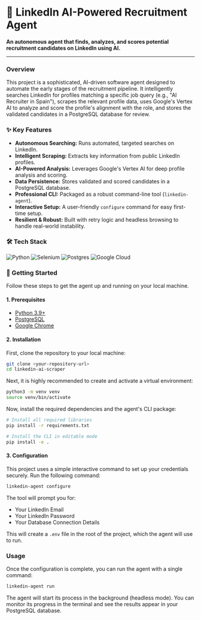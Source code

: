 # 🤖 LinkedIn AI-Powered Recruitment Agent

**An autonomous agent that finds, analyzes, and scores potential recruitment candidates on LinkedIn using AI.**

---

### Overview

This project is a sophisticated, AI-driven software agent designed to automate the early stages of the recruitment pipeline. It intelligently searches LinkedIn for profiles matching a specific job query (e.g., "AI Recruiter in Spain"), scrapes the relevant profile data, uses Google's Vertex AI to analyze and score the profile's alignment with the role, and stores the validated candidates in a PostgreSQL database for review.

### ✨ Key Features

- **Autonomous Searching:** Runs automated, targeted searches on LinkedIn.
- **Intelligent Scraping:** Extracts key information from public LinkedIn profiles.
- **AI-Powered Analysis:** Leverages Google's Vertex AI for deep profile analysis and scoring.
- **Data Persistence:** Stores validated and scored candidates in a PostgreSQL database.
- **Professional CLI:** Packaged as a robust command-line tool (`linkedin-agent`).
- **Interactive Setup:** A user-friendly `configure` command for easy first-time setup.
- **Resilient & Robust:** Built with retry logic and headless browsing to handle real-world instability.

### 🛠️ Tech Stack

![Python](https://img.shields.io/badge/python-3670A0?style=for-the-badge&logo=python&logoColor=ffdd54) ![Selenium](https://img.shields.io/badge/-selenium-%43B02A?style=for-the-badge&logo=selenium&logoColor=white) ![Postgres](https://img.shields.io/badge/postgres-%23316192.svg?style=for-the-badge&logo=postgresql&logoColor=white) ![Google Cloud](https://img.shields.io/badge/Google%20Cloud-4285F4?style=for-the-badge&logo=google-cloud&logoColor=white)

### 🚀 Getting Started

Follow these steps to get the agent up and running on your local machine.

#### 1. Prerequisites

- [Python 3.9+](https://www.python.org/downloads/)
- [PostgreSQL](https://www.postgresql.org/download/)
- [Google Chrome](https://www.google.com/chrome/)

#### 2. Installation

First, clone the repository to your local machine:
```bash
git clone <your-repository-url>
cd linkedin-ai-scraper
```

Next, it is highly recommended to create and activate a virtual environment:
```bash
python3 -m venv venv
source venv/bin/activate
```

Now, install the required dependencies and the agent's CLI package:
```bash
# Install all required libraries
pip install -r requirements.txt

# Install the CLI in editable mode
pip install -e .
```

#### 3. Configuration

This project uses a simple interactive command to set up your credentials securely. Run the following command:

```bash
linkedin-agent configure
```

The tool will prompt you for:
- Your LinkedIn Email
- Your LinkedIn Password
- Your Database Connection Details

This will create a `.env` file in the root of the project, which the agent will use to run.

### Usage

Once the configuration is complete, you can run the agent with a single command:

```bash
linkedin-agent run
```

The agent will start its process in the background (headless mode). You can monitor its progress in the terminal and see the results appear in your PostgreSQL database.
